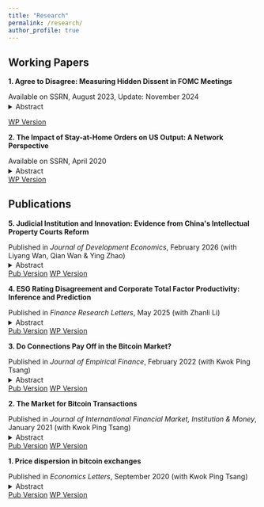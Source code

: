 ```yaml
---
title: "Research"
permalink: /research/
author_profile: true
---
```


## Working Papers
**1. Agree to Disagree: Measuring Hidden Dissent in FOMC Meetings**
<p style="margin-bottom: 0.2em;">Available on SSRN, August 2023, Update: November 2024</p>
<details>
<summary><span class="abstract-button">Abstract</span></summary>
Using FOMC votes and meeting transcripts from 1976–2018, we develop a deep learning model based on self-attention mechanism to quantify ''hidden dissent'' among members. Although explicit dissent is rare, we find that members often have reservations with the policy decision, and hidden dissent is mostly driven by current or predicted macroeconomic data. Additionally, hidden dissent strongly correlates with data from the Summary of Economic Projections and a measure of monetary policy sub-optimality, suggesting it reflects both divergent preferences and differing economic outlooks among members. Finally, financial markets show an immediate response to the hidden dissent disclosed through meeting minutes.
</details>

<a href="https://ssrn.com/abstract=4546049" class="wp-version-button" target="_blank">WP Version</a>

**2. The Impact of Stay-at-Home Orders on US Output: A Network Perspective**
<p style="margin-bottom: 0.2em;">Available on SSRN, April 2020</p>
<details>
<summary><span class="abstract-button">Abstract</span></summary>
Under the stay-at-home orders issued by states, economic activities are reduced or put on hold by some states across the U.S. to control the spread of COVID-19. By combining several sources of data, we estimate the output loss due to such restrictions using a network approach. Based on our most conservative estimates, the measures as of April 15, 2020 reduce 26% of total US output per period, and about 43% of which is due to the input-output connections in the production network. Using a SIR model with an inter-state infection network, we also calculate the cost of reducing each infection to be approximately 150,000 dollars during the period of March 19 to April 15, 2020. Simulation results of various hypothetical stay-at-home orders show that the unit cost of infection reduction of the existing order is about 13% higher than the local minimum.
</details>
<a href="https://ssrn.com/abstract=3571866" class="wp-version-button" target="_blank">WP Version</a>

## Publications

**5. Judicial Institution and Innovation: Evidence from China's Intellectual Property Courts Reform**
<p style="margin-bottom: 0.2em;">Published in <i>Journal of Development Economics</i>, February 2026 (with Liyang Wan, Qian Wan & Ying Zhao)</p>
<details>
<summary><span class="abstract-button">Abstract</span></summary>
This paper examines the impact of intellectual property judicial institutions on innovation, focusing on the intellectual property courts (IPCs) reform in China. We find that IPCs reform leads to a significant 22.6 % increase in the number of invention patents at the city level, equating to an average rise of 215 annually. Notably, we rule out the possibility of inter-region and intra-conglomerate transfer of patents, indicating that the effect of the IPCs reform on innovation is not a zero-sum game among regions. Furthermore, we find that the IPCs reform alters the patent structure by shifting the focus from utility and design patents to invention patents; however, it does not appear to significantly improve invention patent quality. Mechanism analyses suggest that the IPCs reform increases social satisfaction with judicial protection of intellectual property, shorter case duration and higher plaintiff winning rates in intellectual property cases.
</details>
<a href="https://doi.org/10.1016/j.jdeveco.2025.103630" class="pub-version-button" target="_blank">Pub Version</a> <a href="https://ssrn.com/abstract=5569720" class="wp-version-button" target="_blank">WP Version</a>

**4. ESG Rating Disagreement and Corporate Total Factor Productivity: Inference and Prediction**
<p style="margin-bottom: 0.2em;">Published in <i>Finance Research Letters</i>, May 2025 (with Zhanli Li)</p>
<details>
<summary><span class="abstract-button">Abstract</span></summary>
This paper examines how ESG rating disagreement (<i>Dis</i>) affects corporate total factor productivity (TFP) in China based on data of A-share listed companies from 2015 to 2022. We find that <i>Dis</i> reduces TFP, especially in state-owned, non-capital-intensive, low-pollution and high-tech firms, green innovation strengthens the dampening effect of <i>Dis</i> on TFP, and that <i>Dis</i> lowers corporate TFP by increasing financing constraints and weakening human capital. Furthermore, XGBoost regression demonstrates that <i>Dis</i> plays a significant role in predicting TFP, with SHAP showing that the dampening effect of ESG rating disagreement on TFP is still pronounced in firms with large <i>Dis</i> values.
</details>
<a href="https://doi.org/10.1016/j.frl.2025.107127" class="pub-version-button" target="_blank">Pub Version</a> <a href="https://ssrn.com/abstract=4936528" class="wp-version-button" target="_blank">WP Version</a>

**3. Do Connections Pay Off in the Bitcoin Market?**

<p style="margin-bottom: 0.2em;">Published in <i>Journal of Empirical Finance</i>, February 2022 (with Kwok Ping Tsang)</p>
<details>
<summary><span class="abstract-button">Abstract</span></summary>
This paper identifies the bitcoin investor network and studies the relationship between connections and returns. Using transaction data recorded in the bitcoin blockchain from 2015 to 2020, we reach three conclusions. First, connectedness is not strongly correlated with higher returns in the first four years. However, the correlation becomes strong and significant in 2019 and 2020. Second, returns also differ among those connected addresses. By dividing the connected addresses into ten decile groups based on their centrality, we find that the top 20% most-connected addresses earn higher returns than their peers during most of our sample period. Third, eigenvector centrality is more related to higher returns than degree centrality for the top 20% most-connected addresses, implying that the quality of connections may matter more than quantity among those highly connected addresses.
</details>
<a href="https://doi.org/10.1016/j.jempfin.2022.02.001" class="pub-version-button" target="_blank">Pub Version</a> <a href="https://ssrn.com/abstract=3803959" class="wp-version-button" target="_blank">WP Version</a>

**2. The Market for Bitcoin Transactions**
<p style="margin-bottom: 0.2em;">Published in <i>Journal of Internantional Financial Market, Institution & Money</i>, January 2021 (with Kwok Ping Tsang)</p>
<details>
<summary><span class="abstract-button">Abstract</span></summary>
Transaction fees in the bitcoin system work differently from those in conventional payment systems due to the design of the bitcoin mining algorithm. In particular, transaction fees and transaction volume in the bitcoin system increase whenever the network is congested, and our VAR results confirm that is indeed the case. To account for the empirical findings, we build a model where users and miners together determine transaction fees and transaction volume. Even though the mechanism of fluctuating transaction fees in bitcoin introduces an extra cost of uncertainty to users, a back-of-envelope calculation shows that the cost of using the bitcoin network for transactions is still smaller than the cost of using the current conventional payment system with a fixed transaction fee rate. However, this calculation may underestimate the cost due to the crowding-out effect on small transactions during the congested period.
</details>
<a href="https://doi.org/10.1016/j.intfin.2021.101282" class="pub-version-button" target="_blank">Pub Version</a> <a href="https://ssrn.com/abstract=3554458" class="wp-version-button" target="_blank">WP Version</a>

**1. Price dispersion in bitcoin exchanges**
<p style="margin-bottom: 0.2em;">Published in <i>Economics Letters</i>, September 2020 (with Kwok Ping Tsang)</p>
<details>
<summary><span class="abstract-button">Abstract</span></summary>
Bitcoin is traded in a number of exchanges, and there is a large and time-varying price dispersion among them. We identify the sources of price dispersion using a standard time-varying vector autoregression model with stochastic volatility, and we find that shocks to transaction fees and bitcoin price growth explain on average 20%, and sometimes more than 60%, of the variation of price dispersion.
</details>
<a href="https://doi.org/10.1016/j.econlet.2020.109379" class="pub-version-button" target="_blank">Pub Version</a> <a href="https://ssrn.com/abstract=3590831" class="wp-version-button" target="_blank">WP Version</a>

